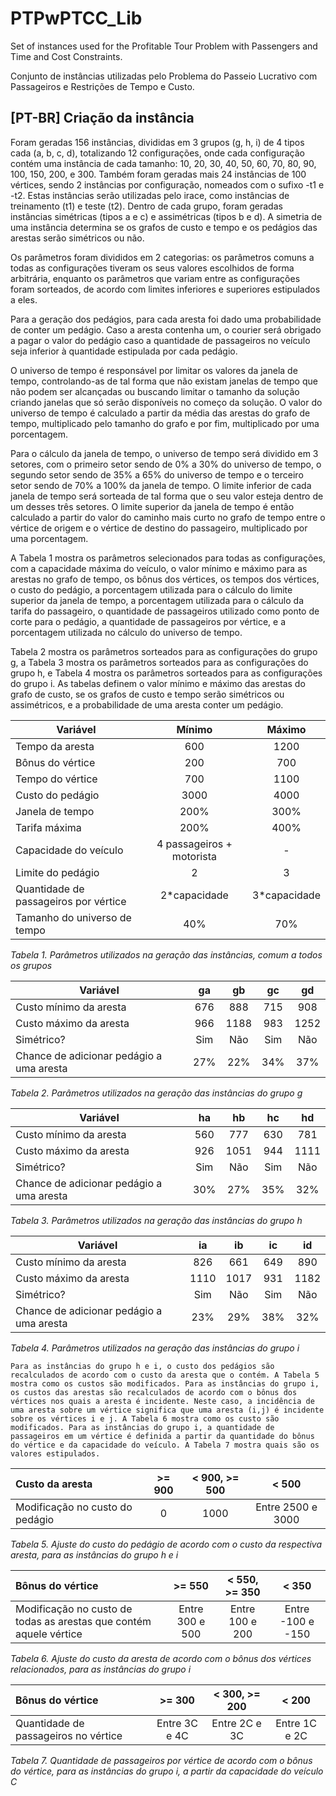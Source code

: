 # PTPwPTCC_Lib
Set of instances used for the Profitable Tour Problem with Passengers and Time and Cost Constraints.

Conjunto de instâncias utilizadas pelo Problema do Passeio Lucrativo com Passageiros e Restrições de Tempo e Custo.

## [PT-BR] Criação da instância

Foram geradas 156 instâncias, divididas em 3 grupos (g, h, i) de 4 tipos cada (a, b, c, d), totalizando 12 configurações, onde cada configuração contém uma instância de cada tamanho: 10, 20, 30, 40, 50, 60, 70, 80, 90, 100, 150, 200, e 300. Também foram geradas mais 24 instâncias de 100 vértices, sendo 2 instâncias por configuração, nomeados com o sufixo -t1 e -t2. Estas instâncias serão utilizadas pelo irace, como instâncias de treinamento (t1) e teste (t2). Dentro de cada grupo, foram geradas instâncias simétricas (tipos a e c) e assimétricas (tipos b e d). A simetria de uma instância determina se os grafos de custo e tempo e os pedágios das arestas serão simétricos ou não.

Os parâmetros foram divididos em 2 categorias: os parâmetros comuns a todas as configurações tiveram os seus valores escolhidos de forma arbitrária, enquanto os parâmetros que variam entre as configurações foram sorteados, de acordo com limites inferiores e superiores estipulados a eles.

Para a geração dos pedágios, para cada aresta foi dado uma probabilidade de conter um pedágio. Caso a aresta contenha um, o courier será obrigado a pagar o valor do pedágio caso a quantidade de passageiros no veículo seja inferior à quantidade estipulada por cada pedágio.

O universo de tempo é responsável por limitar os valores da janela de tempo, controlando-as de tal forma que não existam janelas de tempo que não podem ser alcançadas ou buscando limitar o tamanho da solução criando janelas que só serão disponíveis no começo da solução. O valor do universo de tempo é calculado a partir da média das arestas do grafo de tempo, multiplicado pelo tamanho do grafo e por fim, multiplicado por uma porcentagem.

Para o cálculo da janela de tempo, o universo de tempo será dividido em 3 setores, com o primeiro setor sendo de 0% a 30% do universo de tempo, o segundo setor sendo de 35% a 65% do universo de tempo e o terceiro setor sendo de 70% a 100% da janela de tempo. O limite inferior de cada janela de tempo será sorteada de tal forma que o seu valor esteja dentro de um desses três setores. O limite superior da janela de tempo é então calculado a partir do valor do caminho mais curto no grafo de tempo entre o vértice de origem e o vértice de destino do passageiro, multiplicado por uma porcentagem.

A Tabela 1 mostra os parâmetros selecionados para todas as configurações, com a capacidade máxima do veículo, o valor mínimo e máximo para as arestas no grafo de tempo, os bônus dos vértices, os tempos dos vértices, o custo do pedágio, a porcentagem utilizada para o cálculo do limite superior da janela de tempo, a porcentagem utilizada para o cálculo da tarifa do passageiro, o quantidade de passageiros utilizado como ponto de corte para o pedágio, a quantidade de passageiros por vértice, e a porcentagem utilizada no cálculo do universo de tempo.

Tabela 2 mostra os parâmetros sorteados para as configurações do grupo g, a Tabela 3 mostra os parâmetros sorteados para as configurações do grupo h, e Tabela 4 mostra os parâmetros sorteados para as configurações do grupo i. As tabelas definem o valor mínimo e máximo das arestas do grafo de custo, se os grafos de custo e tempo serão simétricos ou assimétricos, e a probabilidade de uma aresta conter um pedágio.

| Variável | Mínimo | Máximo | 
| --- | :---: | :---: |
| Tempo da aresta | 600 | 1200 | 
| Bônus do vértice | 200 | 700 | 
| Tempo do vértice | 700 | 1100 | 
| Custo do pedágio | 3000 | 4000 | 
| Janela de tempo | 200% | 300% | 
| Tarifa máxima | 200% | 400% | 
| Capacidade do veículo | 4 passageiros + motorista |-| 
| Limite do pedágio | 2 | 3 | 
| Quantidade de passageiros por vértice | 2*capacidade | 3*capacidade | 
| Tamanho do universo de tempo | 40% | 70% |

*Tabela 1. Parâmetros utilizados na geração das instâncias, comum a todos os grupos*

| Variável | ga | gb | gc | gd | 
| --- | :---: | :---: | :---: | :---: | 
| Custo mínimo da aresta | 676 | 888 | 715 | 908 | 
| Custo máximo da aresta | 966 | 1188 | 983 | 1252 | 
| Simétrico? | Sim | Não | Sim | Não | 
| Chance de adicionar pedágio a uma aresta | 27% | 22% | 34% | 37% | 
 
*Tabela 2. Parâmetros utilizados na geração das instâncias do grupo g*

| Variável | ha | hb | hc | hd
| --- | :---: | :---: | :---: | :---: | 
| Custo mínimo da aresta | 560 | 777 | 630 | 781
| Custo máximo da aresta | 926 | 1051 | 944 | 1111
| Simétrico? | Sim | Não | Sim | Não | 
| Chance de adicionar pedágio a uma aresta | 30% | 27% | 35% | 32% 
 
*Tabela 3. Parâmetros utilizados na geração das instâncias do grupo h*

| Variável | ia | ib | ic | id
| --- | :---: | :---: | :---: | :---: | 
| Custo mínimo da aresta | 826 | 661 | 649 | 890
| Custo máximo da aresta | 1110 | 1017 | 931 | 1182
| Simétrico? | Sim | Não | Sim | Não | 
| Chance de adicionar pedágio a uma aresta | 23% | 29% | 38% | 32% 
 
*Tabela 4. Parâmetros utilizados na geração das instâncias do grupo i*

    Para as instâncias do grupo h e i, o custo dos pedágios são recalculados de acordo com o custo da aresta que o contém. A Tabela 5 mostra como os custos são modificados. Para as instâncias do grupo i, os custos das arestas são recalculados de acordo com o bônus dos vértices nos quais a aresta é incidente. Neste caso, a incidência de uma aresta sobre um vértice significa que uma aresta (i,j) é incidente sobre os vértices i e j. A Tabela 6 mostra como os custo são modificados. Para as instâncias do grupo i, a quantidade de passageiros em um vértice é definida a partir da quantidade do bônus do vértice e da capacidade do veículo. A Tabela 7 mostra quais são os valores estipulados.

| Custo da aresta | >= 900	 | < 900, >= 500	 | < 500  |
| :--- | :---: | :---: | :---: |
| Modificação no custo do pedágio | 0 | 1000 | Entre 2500 e 3000 |

*Tabela 5. Ajuste do custo do pedágio de acordo com o custo da respectiva aresta, para as instâncias do grupo h e i*

| Bônus do vértice | >= 550	| < 550, >= 350 |	< 350 |
| :--- | :---: | :---: | :---: |
|	Modificação no custo de todas as arestas que contém aquele vértice  |	Entre 300 e 500 |	Entre 100 e 200 |	Entre -100 e -150 |

*Tabela 6. Ajuste do custo da aresta de acordo com o bônus dos vértices relacionados, para as instâncias do grupo i*

|	Bônus do vértice |	>= 300 |	< 300, >= 200 |	< 200 |
| :--- | :---: | :---: | :---: |
|	Quantidade de passageiros no vértice |	Entre 3C e 4C |	Entre 2C e 3C |	Entre 1C e 2C |

*Tabela 7. Quantidade de passageiros por vértice de acordo com o bônus do vértice, para as instâncias do grupo i, a partir da capacidade do veículo C*
